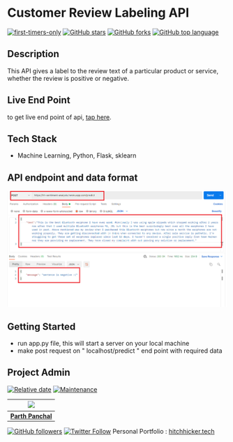 # Customer Review Labeling API

[![first-timers-only](https://img.shields.io/badge/first--timers--only-friendly-tomato.svg?style=flat&logo=git)](https://github.com/hitchhicker007/review-labeling-api/issues) [![GitHub stars](https://img.shields.io/github/stars/hitchhicker007/review-labeling-api.svg?logo=github)](https://github.com/hitchhicker007/review-labeling-api/stargazers) [![GitHub forks](https://img.shields.io/github/forks/hitchhicker007/review-labeling-api.svg?logo=github&color=yellow)](https://github.com/hitchhicker007/review-labeling-api/network) [![GitHub top language](https://img.shields.io/github/languages/top/hitchhicker007/review-labeling-api?color=blue&logo=python)](https://github.com/hitchhicker007/review-labeling-api)

## Description

This API gives a label to the review text of a particular product or service, whether the review is positive or negative.

## Live End Point
to get live end point of api, [tap here](http://hh-sentiment-analysis.herokuapp.com/predict).

## Tech Stack

- Machine Learning, Python, Flask, sklearn

## API endpoint and data format

<img src="format.PNG">

## Getting Started

- run app.py file, this will start a server on your local machine
- make post request on " localhost/predict " end point with required data

## Project Admin

[![Relative date](https://img.shields.io/date/1631204511?color=important&label=started&logo=github)](https://github.com/hitchhicker007/) [![Maintenance](https://img.shields.io/maintenance/yes/2021?color=green&logo=github)](https://github.com/hitchhicker007/)

| <img src="https://avatars.githubusercontent.com/u/51155358?v=4" width="140"> |
| :----------------------------------------------------------: |
| **[Parth Panchal](https://www.linkedin.com/in/parthpanchal8401/)**  |

[![GitHub followers](https://img.shields.io/github/followers/hitchhicker007.svg?label=Follow%20@hitchhicker007&style=social)](https://github.com/hitchhicker007/) [![Twitter Follow](https://img.shields.io/twitter/follow/hitchhickerrr?style=social)](https://twitter.com/hitchhickerrr) 
Personal Portfolio : [hitchhicker.tech](hitchhicker.tech) 
